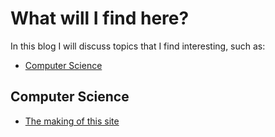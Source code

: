 # What will I find here?

In this blog I will discuss topics that I find interesting, such as:

- [Computer Science](#computer-science)


## Computer Science

- [The making of this site](./articles/post1/post1.md)


